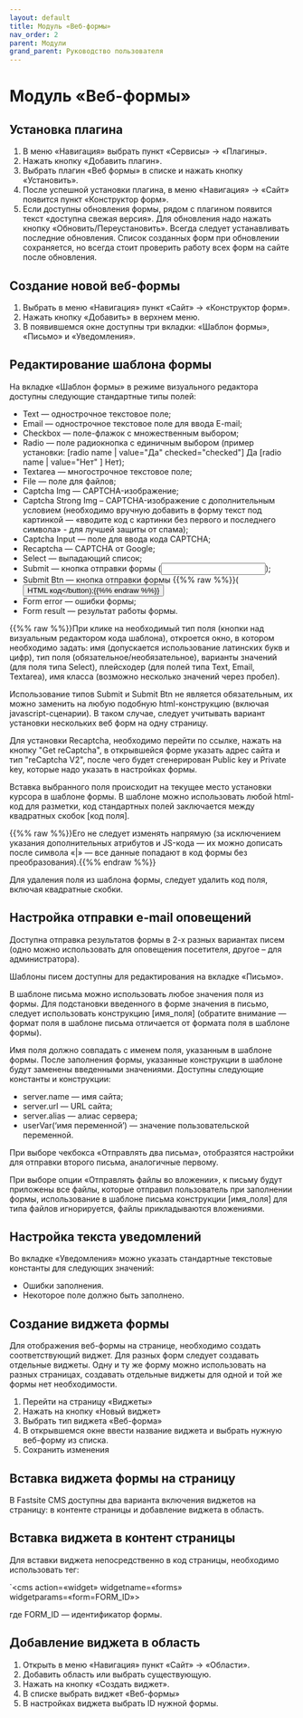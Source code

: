 ```yaml
---
layout: default
title: Модуль «Веб-формы»
nav_order: 2
parent: Модули
grand_parent: Руководство пользователя
---
```


# Модуль «Веб-формы»

## Установка плагина

1. В меню «Навигация» выбрать пункт «Сервисы» → «Плагины».
2. Нажать кнопку «Добавить плагин».
3. Выбрать плагин «Веб формы» в списке и нажать кнопку «Установить».
4. После успешной установки плагина, в меню «Навигация» → «Сайт» появится пункт «Конструктор форм».
5. Если доступны обновления формы, рядом с плагином появится текст «доступна свежая версия». Для обновления надо нажать кнопку «Обновить/Переустановить». Всегда следует устанавливать последние обновления. Список созданных форм при обновлении сохраняется, но всегда стоит проверить работу всех форм на сайте после обновления.

## Создание новой веб-формы

1. Выбрать в меню «Навигация» пункт «Сайт» → «Конструктор форм».
2. Нажать кнопку «Добавить» в верхнем меню.
3. В появившемся окне доступны три вкладки: «Шаблон формы», «Письмо» и «Уведомления».

## Редактирование шаблона формы

На вкладке «Шаблон формы» в режиме визуального редактора доступны следующие стандартные типы полей:

* Text — однострочное текстовое поле;
* Email — однострочное текстовое поле для ввода E-mail;
* Checkbox — поле-флажок с множественным выбором;
* Radio — поле радиокнопка с единичным выбором (пример установки: <label>[radio name | value="Да" checked="checked"] Да</label> <label>[radio name | value="Нет" ] Нет</label>);
* Textarea — многострочное текстовое поле;
* File — поле для файлов;
* Captcha Img — CAPTCHA-изображение;
* Captcha Strong Img – CAPTCHA-изображение с дополнительным условием (необходимо вручную добавить в форму текст под картинкой — «вводите код с картинки без первого и последнего символа» - для лучшей защиты от спама);
* Captcha Input — поле для ввода кода CAPTCHA;
* Recaptcha — CAPTCHA от Google;
* Select — выпадающий список;
* Submit — кнопка отправки формы (<input type=”submit” />);
* Submit Btn — кнопка отправки формы {{%% raw %%}}(<button type=”submit”>HTML код</button);{{%% endraw %%}}
* Form error — ошибки формы;
* Form result — результат работы формы.

{{%% raw %%}}При клике на необходимый тип поля (кнопки над визуальным редактором кода шаблона), откроется окно, в котором необходимо задать: имя (допускается использование латинских букв и цифр), тип поля (обязательное/необязательное), варианты значений (для поля типа Select), плейсходер (для полей типа Text, Email, Textarea), имя класса (возможно несколько значений через пробел). 

Использование типов Submit и Submit Btn не является обязательным, их можно заменить на любую подобную html-конструкцию (включая javascript-сценарии). В таком случае, следует учитывать вариант установки нескольких веб форм на одну страницу.

Для установки Recaptcha, необходимо перейти по ссылке, нажать на кнопку "Get reCaptcha", в открывшейся форме указать адрес сайта и тип "reCaptcha V2", после чего будет сгенерирован Public key и Private key, которые надо указать в настройках формы.

Вставка выбранного поля происходит на текущее место установки курсора в шаблоне формы. В шаблоне можно использовать любой html-код для разметки, код стандартных полей заключается между квадратных скобок [код поля].

{{%% raw %%}}Его не следует изменять напрямую (за исключением указания дополнительных атрибутов и JS-кода — их можно дописать после символа «\|» — все данные попадают в код формы без преобразования).{{%% endraw %%}}

Для удаления поля из шаблона формы, следует удалить код поля, включая квадратные скобки.

## Настройка отправки e-mail оповещений

Доступна отправка результатов формы в 2-х разных вариантах писем (одно можно использовать для оповещения посетителя, другое – для администратора). 

Шаблоны писем доступны для редактирования на вкладке «Письмо».

В шаблоне письма можно использовать любое значения поля из формы. Для подстановки введенного в форме значения в письмо, следует использовать конструкцию [имя_поля] (обратите внимание — формат поля в шаблоне письма отличается от формата поля в шаблоне формы). 

Имя поля должно совпадать с именем поля, указанным в шаблоне формы. После заполнения формы, указанные конструкции в шаблоне будут заменены введенными значениями. Доступны следующие константы и конструкции:

* server.name — имя сайта;
* server.url — URL сайта;
* server.alias — алиас сервера;
* userVar(‘имя переменной’) — значение пользовательской переменной.

При выборе чекбокса «Отправлять два письма», отобразятся настройки для отправки второго письма, аналогичные первому. 

При выборе опции «Отправлять файлы во вложении», к письму будут приложены все файлы, которые отправил пользователь при заполнении формы, использование в шаблоне письма конструкции [имя_поля] для типа файлов игнорируется, файлы прикладываются вложениями.

## Настройка текста уведомлений

Во вкладке «Уведомления» можно указать стандартные текстовые константы для следующих значений:

* Ошибки заполнения.
* Некоторое поле должно быть заполнено.

## Создание виджета формы

Для отображения веб-формы на странице, необходимо создать соответствующий виджет. Для разных форм следует создавать отдельные виджеты. Одну и ту же форму можно использовать на разных страницах, создавать отдельные виджеты для одной и той же формы нет необходимости. 

1. Перейти на страницу «Виджеты»
2. Нажать на кнопку «Новый виджет»
3. Выбрать тип виджета «Веб-форма»
4. В открывшемся окне ввести название виджета и выбрать нужную веб-форму из списка. 
5. Сохранить изменения

## Вставка виджета формы на страницу

В Fastsite CMS доступны два варианта включения виджетов на страницу: в контенте страницы и добавление виджета в область.

## Вставка виджета в контент страницы

Для вставки виджета непосредственно в код страницы, необходимо использовать тег:

`<cms action=«widget» widgetname=«forms» widgetparams=«form=FORM_ID»></cms>

где FORM_ID — идентификатор формы.

## Добавление виджета в область

1. Открыть в меню «Навигация» пункт «Сайт» → «Области».
2. Добавить область или выбрать существующую.
3. Нажать на кнопку «Создать виджет».
4. В списке выбрать виджет «Веб-формы»
5. В настройках виджета выбрать ID нужной формы.